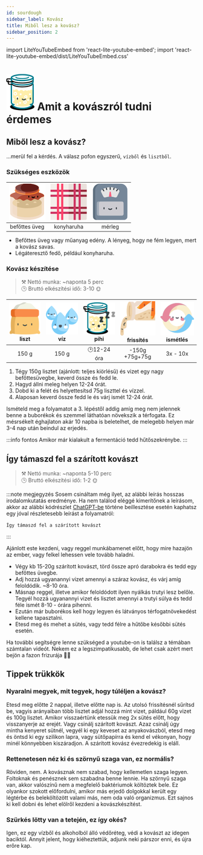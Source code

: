 ```yaml
---
id: sourdough
sidebar_label: Kovász
title: Miből lesz a kovász?
sidebar_position: 2
---
```


import LiteYouTubeEmbed from 'react-lite-youtube-embed';
import 'react-lite-youtube-embed/dist/LiteYouTubeEmbed.css'


# ![a](/img/icons/kovasz_48px.svg) Amit a kovászról tudni érdemes

## Miből lesz a kovász?
...merül fel a kérdés. A válasz pofon egyszerű, `vízből` és `lisztből`.


### Szükséges eszközök
|![yeast](/img/icons/yeast_48px.svg "befőttesüveg")|![cloth](/img/icons/konyharuha_48px.svg "konyharuha")|![scale](/img/icons/merleg_48px.svg "mérleg")|
|:---:|:---:|:---:|
|befőttes üveg|konyharuha|mérleg|

- Befőttes üveg vagy műanyag edény. A lényeg, hogy ne fém legyen, mert a kovász savas.
- Légáteresztő fedő, például konyharuha.



### Kovász készítése
>⚒️ Nettó munka: ~naponta 5 perc  
>🕒 Bruttó elkészítési idő: 3-10 🌞

|![flour](/img/icons/liszt_48px.svg "liszt") <br/>liszt|![water](/img/icons/viz_48px.svg "víz")<br/>víz|![sleep](/img/icons/kovasz_sleeps_48px.svg "fermentálás") <br/>pihi|![yeast](/img/icons/yeast_throwout_48px.svg "dobd ki a felét és frissítsd") <br/>frissítés|![repeat](/img/icons/repeat_48px.svg "ismételd az előző 2 lépést") <br/>ismétlés|
|:---:|:---:|:---:|:---:|:---:|
|150 g|150 g|🕑12-24 óra|-150g<br/>+75g+75g|3x - 10x|

1. Tégy 150g lisztet (ajánlott: teljes kiörlésű) és vizet egy nagy befőttesüvegbe, keverd össze és fedd le.
1. Hagyd állni meleg helyen 12-24 órát.
1. Dobd ki a felét és helyettesítsd 75g liszttel és vízzel.
1. Alaposan keverd össze fedd le és várj ismét 12-24 órát.

Ismételd meg a folyamatot a 3. lépéstől addig amíg meg nem jelennek benne a buborékok és szemmel láthatóan növekszik a térfogata. Ez mésrsékelt éghajlaton akár 10 napba is beletelhet, de melegebb helyen már 3-4 nap után beindul az erjedés.

:::info fontos
Amikor már kialakult a fermentáció tedd hűtőszekrénybe.
:::


## Így támaszd fel a szárított kovászt
>⚒️ Nettó munka: ~naponta 5-10 perc  
>🕒 Bruttó elkészítési idő: 1-2 🌞

:::note megjegyzés
Sosem csináltam még ilyet, az alábbi leírás hosszas irodalomkutatás eredménye. Ha nem találod eléggé kimerítőnek a leírásom, akkor az alábbi kódrészlet [ChatGPT-be](https://chat.openai.com/) történe beillesztése esetén kaphatsz egy jóval részletesebb leírást a folyamatról:
```
Így támaszd fel a szárított kovászt
```
:::

Ajánlott este kezdeni, vagy reggel munkábamenet előtt, hogy mire hazajön az ember, vagy felkel lehessen vele tovább haladni.

- Végy kb 15-20g szárított kovászt, törd össze apró darabokra és tedd egy befőttes üvegbe.
- Adj hozzá ugyanannyi vizet amennyi a száraz kovász, és várj amíg feloldódik. ~8-10 óra.
- Másnap reggel, illetve amikor feloldódott ilyen nyálkás trutyi lesz belőle. Tegyél hozzá ugyanannyi vizet és lisztet amennyi a trutyi súlya és tedd féle ismét 8-10 - órára pihenni.
- Ezután már buborékos kell hogy legyen és látványos térfogatnövekedést kellene tapasztalni.
- Etesd meg és mehet a sütés, vagy tedd félre a hűtőbe későbbi sütés esetén.

Ha további segítségre lenne szükséged a youtube-on is találsz a témában számtalan videót. Nekem ez a legszimpatikusabb, de lehet csak azért mert bejön a fazon frizurája 👨‍🦲
<div className="video-container">
  <LiteYouTubeEmbed
    id="lGSjmvho2eg"
    title="Szárított kovász felélesztése | RG KONYHÁJA"
    poster="maxresdefault"
  />
</div>

## Tippek trükkök
### Nyaralni megyek, mit tegyek, hogy túléljen a kovász?
Etesd meg előtte 2 nappal, illetve előtte nap is. Az utolsó frissítésnél sűrítsd be, vagyis arányaiban több lisztet adjál hozzá mint vizet, páldául 60g vizet és 100g lisztet. Amikor visszaértünk etessük meg 2x sütés előtt, hogy visszanyerje az erejét.
Vagy csinálj szárított kovászt. Azaz csinálj úgy mintha kenyeret sütnél, vegyél ki egy keveset az anyakovászból, etesd meg és öntsd ki egy szilikon lapra, vagy sütőpapírra és kend el vékonyan, hogy minél könnyebben kiszáradjon. A szárított kovász évezredekig is eláll.

### Rettenetesen néz ki és szörnyű szaga van, ez normális?
Röviden, nem. A kovásznak nem szabad, hogy kellemetlen szaga legyen. Foltoknak és penésznek sem szabadna benne lennie. Ha szörnyű szaga van, akkor valószínű nem a megfelelő baktériumok költöztek bele. Ez olyankor szokott előfordulni, amikor más erjedő dolgokkal került egy légtérbe és beleköltözött valami más, nem oda való organizmus.
Ezt sajnos ki kell dobni és lehet elölről kezdeni a kovászkészítést.

### Szürkés lötty van a tetején, ez így okés?
Igen, ez egy vízből és alkoholból álló védőréteg, védi a kovászt az idegen baciktól. Annyit jelent, hogy kiéheztettük, adjunk neki párszor enni, és újra erőre kap.
